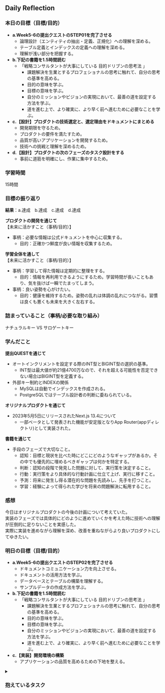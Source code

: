 ## Daily Reflection

### 本日の目標（目標/目的）
- **a.Week5-6の提出クエストのSTEP01を完了させる**  
  - 論理設計（エンティティの抽出・定義、正規化）への理解を深める。
  - テーブル定義とインデックスの定義への理解を深める。
  - 理解が浅い部分を把握する。
- **b.下記の書籍を1.5時間読む**  
  - 「戦略コンサルタントが大事にしている 目的ドリブンの思考法 」
    - 課題解決を生業とするプロフェショナルの思考に触れて、自分の思考の基準を高める。
    - 目的の意味を学ぶ。
    - 目標の意味を学ぶ。
    - 自分のミッションやビジョンの実現において、最善の道を設定する方法を学ぶ。
    - 道を進む上で、より確実に、より早く前へ進むために必要なことを学ぶ。   
- **c.【設計】プロダクトの技術選定と、選定理由をドキュメントにまとめる**  
  - 開発期限を守るため。
  - プロダクトの要件を満たすため。
  - 品質が高いアプリケーションを開発するため。
  - 技術への挑戦と理解を深めるため。
- **d.【設計】プロダクトの次のフェーズのタスク設計をする** 
  - 事前に道筋を明確にし、作業に集中するため。

### 学習時間
15時間

### 目標の振り返り
**結果**：a.達成　b.達成　c.達成　d.達成

**プロダクトの開発を通じて**  
【未来に活かすこと（事柄/目的）】
- 事柄：必要な情報は公式ドキュメントを中心に収集する。
  - 目的：正確かつ鮮度が良い情報を収集するため。

**学習全体を通して**  
【未来に活かすこと（事柄/目的）】
- 事柄：学習して得た情報は定期的に整理をする。
  - 目的：情報を再利用できるようにするため。学習時間が長いこともあり、気を抜けば一瞬でたまってしまう。
- 事柄：良い姿勢を心がけたい。
  - 目的：健康を維持するため。姿勢の乱れは体調の乱れにつながる。習慣は良くも悪くも未来を大きく左右する。

### 詰まっていること（事柄/必要な取り組み）
ナチュラルキー VS サロゲートキー

### 学んだこと
**提出QUESTを通じて**  
- オートインクリメントを設定する際のINT型とBIGINT型の選択の基準。
  - INT型は最大値が約21億4700万なので、それを超える可能性を否定できない場合はBIGINT型を定義する。
- 外部キー制約とINDEXの関係
  - MySQLは自動でインデックスを作成される。
  - PostgreSQLではテーブル設計者の判断に委ねられている。

**オリジナルプロダクトを通じて**  
- 2023年5月5日にリリースされたNext.js 13.4について
  - 一部ベータとして発表された機能が安定版となりApp Router(appディレクトリ)として実装された。

**書籍を通じて** 
- 手段のフェーズで大切なこと。
  - 認知：目標と現状を比べた時にどこにどのようなギャップがあるか。その中でも優先的に埋めるべきギャップは何かを特定する。
  - 判断：認知の段階で発見した問題に対して、実行策を決定すること。
  - 行動：実行策をより具体的な行動計画に仕立て上げ、実行に移すこと。
  - 予測：将来に発生し得る潜在的な問題を先読みし、先手を打つこと。
  - 学習：経験によって得られた学びを将来の問題解決に転用すること。

### 感想  
今日はオリジナルプロダクトの今後の計画について考えていた。  
実装のフェーズでは具体的にどのように進めていくかを考えた時に技術への理解が圧倒的に足りないことを実感した。  
実際に実装を進めながら理解を深め、改善を重ねながらより良いプロダクトにしてゆきたい。  

### 明日の目標（目標/目的）
- **a.Week5-6の提出クエストのSTEP02を完了させる**  
  - ドキュメントコミュニケーション力を向上させる。
  - ドキュメントの活用方法を学ぶ。
  - データベースとテーブルの構築を理解する。
  - サンプルデータの作成方法を学ぶ。
- **b.下記の書籍を1.5時間読む**  
  - 「戦略コンサルタントが大事にしている 目的ドリブンの思考法 」
    - 課題解決を生業とするプロフェショナルの思考に触れて、自分の思考の基準を高める。
    - 目的の意味を学ぶ。
    - 目標の意味を学ぶ。
    - 自分のミッションやビジョンの実現において、最善の道を設定する方法を学ぶ。
    - 道を進む上で、より確実に、より早く前へ進むために必要なことを学ぶ。   
- **c.【実装】開発環境の構築**  
  - アプリケーションの品質を高めるための下地を整える。

<details>
<summary><h3>抱えているタスク</3></summary>　　

- オブジェクト指向に基づいた設計・開発をする技術を習得する。  
- デバッガーをマスターする。    
- eslint(特にairbnbのコーディング規約を含む設定)とprettierの設定についての理解を深める。      
- 質問する技術を取得する。  
- オープンソースのプロジェクコードから、現場で必要とされているスキルを吸収する。  
- 自分のことを正しく伝える技術を身につける。  
- ITの技術にもっと触れる。  
- 設計手法への理解を深める。  
- ブラックジャックゲームのリファクタリング。（コメント、関数名、クラス設計、役割分担）
- 自分の好きを理解する。
- 理解が浅い単語や技術をリストアップする。

</details>
